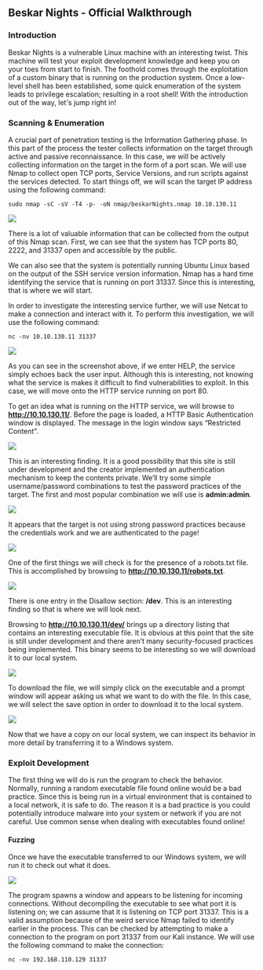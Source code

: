 ## Beskar Nights - Official Walkthrough

### Introduction
Beskar Nights is a vulnerable Linux machine with an interesting twist. This machine will test your 
exploit development knowledge and keep you on your toes from start to finish. The foothold comes 
through the exploitation of a custom binary that is running on the production system. Once a low-level shell has been established, some quick enumeration of the system leads to privilege 
escalation; resulting in a root shell! With the introduction out of the way, let's jump right in!

### Scanning & Enumeration 
A crucial part of penetration testing is the Information Gathering phase. In this part of the process 
the tester collects information on the target through active and passive reconnaissance. In this 
case, we will be actively collecting information on the target in the form of a port scan. We will use 
Nmap to collect open TCP ports, Service Versions, and run scripts against the services detected. To 
start things off, we will scan the target IP address using the following command:
```console
sudo nmap -sC -sV -T4 -p- -oN nmap/beskarNights.nmap 10.10.130.11
```
<a href="/images/nmap_1.png"><img src="/images/nmap_1.png"></a>

There is a lot of valuable information that can be collected from the output of this Nmap scan. First, 
we can see that the system has TCP ports 80, 2222, and 31337 open and accessible by the public. 

We can also see that the system is potentially running Ubuntu Linux based on the output of the SSH service version information. Nmap has a hard time identifying the service that is running on port 31337. Since this is interesting, that is where we will start.

In order to investigate the interesting service further, we will use Netcat to make a connection and interact with it. To perform this investigation, we will use the following command:
```console
nc -nv 10.10.130.11 31337
```
<a href="/images/nc_1.png"><img src="/images/nc_1.png"></a>

As you can see in the screenshot above, if we enter HELP, the service simply echoes back the user input. Although this is interesting, not knowing what the service is makes it difficult to find vulnerabilities to exploit. In this case, we will move onto the HTTP service running on port 80.

To get an idea what is running on the HTTP service, we will browse to **http://10.10.130.11/**. Before the page is loaded, a HTTP Basic Authentication window is displayed. The message in the login window says “Restricted Content”.

<a href="/images/basic.png"><img src="/images/basic.png"></a>

This is an interesting finding. It is a good possibility that this site is still under development and the creator implemented an authentication mechanism to keep the contents private. We’ll try some simple username/password combinations to test the password practices of the target. The first and most popular combination we will use is **admin:admin**. 

<a href="/images/auth.png"><img src="/images/auth.png"></a>

It appears that the target is not using strong password practices because the credentials work and we are authenticated to the page!

<a href="/images/index.png"><img src="/images/index.png"></a>

One of the first things we will check is for the presence of a robots.txt file. This is accomplished by browsing to **http://10.10.130.11/robots.txt**. 

<a href="/images/robots.png"><img src="/images/robots.png"></a>

There is one entry in the Disallow section: **/dev**. This is an interesting finding so that is where we will look next.

Browsing to **http://10.10.130.11/dev/** brings up a directory listing that contains an interesting executable file. It is obvious at this point that the site is still under development and there aren’t many security-focused practices being implemented. This binary seems to be interesting so we will download it to our local system.

<a href="/images/beskarexe.png"><img src="/images/beskarexe.png"></a>

To download the file, we will simply click on the executable and a prompt window will appear asking us what we want to do with the file. In this case, we will select the save option in order to download it to the local system.

<a href="/images/download.png"><img src="/images/download.png"></a>

Now that we have a copy on our local system, we can inspect its behavior in more detail by transferring it to a Windows system.

### Exploit Development
The first thing we will do is run the program to check the behavior. Normally, running a random executable file found online would be a bad practice. Since this is being run in a virtual environment that is contained to a local network, it is safe to do. The reason it is a bad practice is you could potentially introduce malware into your system or network if you are not careful. Use common sense when dealing with executables found online!

#### Fuzzing
Once we have the executable transferred to our Windows system, we will run it to check out what it does.

<a href="/images/run_1.png"><img src="/images/run_1.png"></a>

The program spawns a window and appears to be listening for incoming connections. Without decompiling the executable to see what port it is listening on; we can assume that it is listening on TCP port 31337. This is a valid assumption because of the weird service Nmap failed to identify earlier in the process. This can be checked by attempting to make a connection to the program on port 31337 from our Kali instance. We will use the following command to make the connection:
```console
nc -nv 192.168.110.129 31337
```
